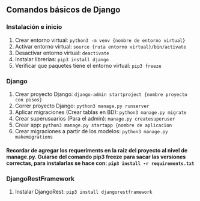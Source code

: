 ## Comandos básicos de Django

### Instalación e inicio

1. Crear entorno virtual: `python3 -m venv {nombre de entorno virtual}`
2. Activar entorno virtual: `source {ruta entorno virtual}/bin/activate`
3. Desactivar entorno virtual: `deactivate`
4. Instalar librerias: `pip3 install django`
5. Verificar que paquetes tiene el entorno virtual: `pip3 freeze`

### Django

1. Crear proyecto Django: `django-admin startproject {nombre proyecto con pisos}`
2. Correr proyecto Django: `python3 manage.py runserver`
3. Aplicar migraciones (Crear tablas en BD): `python3 manage.py migrate`
4. Crear superusuarios (Para el admin): `manage.py createsuperuser`
5. Crear app: `python3 manage.py startapp {nombre de aplicacion`
6. Crear migraciones a partir de los modelos: `python3 manage.py makemigrations`

#### Recordar de agregar los requeriments en la raiz del proyecto al nivel de manage.py. Guiarse del comando pip3 freeze para sacar las versiones correctas, para instalarlas se hace con: `pip3 install -r requirements.txt`

### DjangoRestFramework

1. Instalar DjangoRest: `pip3 install djangorestframework`